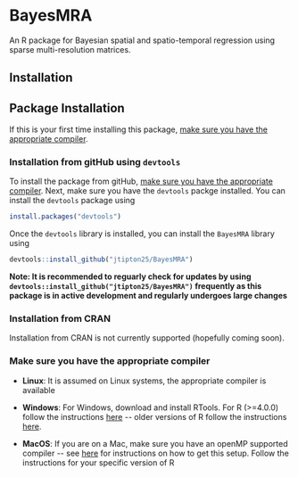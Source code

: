 # BayesMRA

An R package for Bayesian spatial and spatio-temporal regression using sparse multi-resolution matrices.


## Installation

## Package Installation

If this is your first time installing this package, [make sure you have the appropriate compiler](#make-sure-you-have-the-appropriate-compiler).


### Installation from gitHub using `devtools`

To install the package from gitHub, [make sure you have the appropriate compiler](#make-sure-you-have-the-appropriate-compiler). Next, make sure you have the `devtools` packge installed. You can install the `devtools` package using 

```r
install.packages("devtools")
```

Once the `devtools` library is installed, you can install the `BayesMRA` library using

```r
devtools::install_github("jtipton25/BayesMRA")
```
**Note: It is recommended to reguarly check for updates by using `devtools::install_github("jtipton25/BayesMRA")` frequently as this package is in active development and regularly undergoes large changes**

### Installation from CRAN

Installation from CRAN is not currently supported (hopefully coming soon). 

<!-- 
Therefore
```r
install.packages("BayesMRA")
``` 
will fail.
-->


### Make sure you have the appropriate compiler

- **Linux**: It is assumed on Linux systems, the appropriate compiler is available

- **Windows**: For Windows, download and install RTools. For R (>=4.0.0) follow the instructions [here](https://cran.r-project.org/bin/windows/Rtools/) -- older versions of R follow the instructions [here](https://cran.r-project.org/bin/windows/Rtools/history.html).

- **MacOS**: If you are on a Mac, make sure you have an openMP supported compiler -- see [here](https://thecoatlessprofessor.com/programming/cpp/r-compiler-tools-for-rcpp-on-macos/) for instructions on how to get this setup. Follow the instructions for your specific version of R


